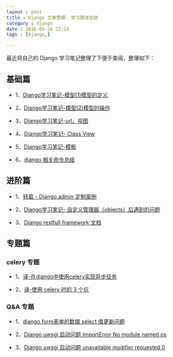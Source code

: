 ```yaml
---
layout : post
title : Django 文章整理- 学习路径总结
category : django
date : 2016-05-16 22:24
tags : [django,]

---
```


最近将自己的 Django 学习笔记整理了下便于查阅，整理如下：

## 基础篇

- 1、[Django学习笔记-模型(1)模型的定义](2015-11-01-Django-Model-one.html)

- 2、[Django学习笔记-模型(2)模型的操作](2015-11-13-Django-Model-two.html)

- 3、[Django学习笔记-url、视图](2015-11-15-Django-Views.html)

- 4、[Django学习笔记- Class View](2016-03-24-Django-class-Views.html)

- 5、[Django学习笔记-模板](2015-11-15-Django-Template.html)

- 6、[django 相关命令总结](2016-01-29-Django-cmd.html)

## 进阶篇

- 1、[转载 - Django admin 定制案例](2016-01-05-Django-admin.html)

- 2、[Django学习笔记- 自定义管理器（objects）后遇到的问题](2016-04-20-Django-model-qt.html)

- 3、[Django restfull framework 文档](2015-11-01-Django-restfull-framework.html)

## 专题篇

### celery 专题

- 1、[译-在django中使用celery实现异步任务](2015-12-03-Django-celery.html)

- 2、[译-使用 celery 时的 3 个坑](2016-03-08-Celery-gotchas.html)

### Q&A 专题

- 1、[django form表单的数据 select 值更新问题](2015-11-01-Django-form.html)

- 2、[Django uwsgi 启动问题 ImportError No module named os](2015-11-23-Django-uwsgi.html)

- 3、[Django uwsgi 启动问题 unavailable modifier requested 0](2016-01-18-Django-uwsgi-wt.html)
